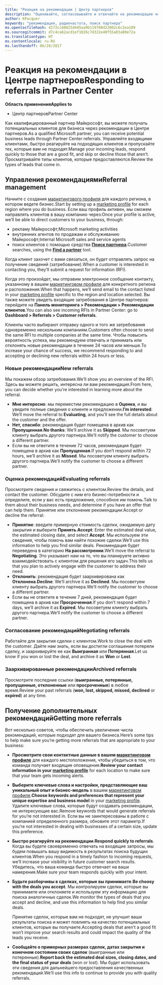 ```yaml
---
title: "Реакция на рекомендации | Центр партнеров"
description: "Оценивайте, согласовывайте и отвечайте на рекомендации через Центр партнеров."
author: KPacquer
keywords: "рекомендация, радиочастота, поиск партнера"
ms.openlocfilehash: 4172cc60825d445aa9b119780d22002c6c2ea189
ms.sourcegitcommit: d7c4ca62acd1ef1026c7d322e40f55a83a80e72a
ms.translationtype: HT
ms.contentlocale: ru-RU
ms.lasthandoff: 06/28/2017
---
```

# <a name="responding-to-referrals-in-partner-center"></a><span data-ttu-id="ffd1f-104">Реакция на рекомендации в Центре партнеров</span><span class="sxs-lookup"><span data-stu-id="ffd1f-104">Responding to referrals in Partner Center</span></span>

**<span data-ttu-id="ffd1f-105">Область применения</span><span class="sxs-lookup"><span data-stu-id="ffd1f-105">Applies to</span></span>**

-  <span data-ttu-id="ffd1f-106">Центр партнеров</span><span class="sxs-lookup"><span data-stu-id="ffd1f-106">Partner Center</span></span>

<span data-ttu-id="ffd1f-107">Как квалифицированный партнер Майкрософт, вы можете получать потенциальных клиентов для бизнеса через рекомендации в Центре партнеров.</span><span class="sxs-lookup"><span data-stu-id="ffd1f-107">As a qualified Microsoft partner, you can receive potential business leads through Partner Center referrals.</span></span> <span data-ttu-id="ffd1f-108">Управляйте входящими клиентами, быстро реагируйте на подходящих клиентов и пропускайте тех, которые вам не подходят.</span><span class="sxs-lookup"><span data-stu-id="ffd1f-108">Manage your incoming leads, respond quickly to those that are a good fit, and skip or decline those that aren’t.</span></span> <span data-ttu-id="ffd1f-109">Просматривайте типы клиентов, которые предоставляются.</span><span class="sxs-lookup"><span data-stu-id="ffd1f-109">Review the types of leads that come in.</span></span> 

## <a name="referral-management"></a><span data-ttu-id="ffd1f-110">Управления рекомендациями</span><span class="sxs-lookup"><span data-stu-id="ffd1f-110">Referral management</span></span>

<span data-ttu-id="ffd1f-111">Начните с создания [маркетингового профиля](create-a-marketing-profile.md) для каждого региона, в котором ведете бизнес.</span><span class="sxs-lookup"><span data-stu-id="ffd1f-111">Start by setting up a [marketing profile](create-a-marketing-profile.md) for each region where you do business.</span></span> <span data-ttu-id="ffd1f-112">Если ваш профиль активен, мы сможем направлять клиентов в вашу компанию через:</span><span class="sxs-lookup"><span data-stu-id="ffd1f-112">Once your profile is active, we’ll be able to direct customers to your business, through:</span></span>

*  <span data-ttu-id="ffd1f-113">рекламу Майкрософт;</span><span class="sxs-lookup"><span data-stu-id="ffd1f-113">Microsoft marketing activities</span></span>
*  <span data-ttu-id="ffd1f-114">внутренних агентов по продажам и обслуживанию Майкрософт;</span><span class="sxs-lookup"><span data-stu-id="ffd1f-114">Internal Microsoft sales and service agents</span></span>
*  <span data-ttu-id="ffd1f-115">поиск клиентов с помощью средства **[Поиск партнера](https://partnercenter.microsoft.com/pcv/search)**.</span><span class="sxs-lookup"><span data-stu-id="ffd1f-115">Customer searches, using the **[Find a partner](https://partnercenter.microsoft.com/pcv/search)** tool.</span></span>

<span data-ttu-id="ffd1f-116">Когда клиент захочет с вами связаться, он будет отправлять запрос на получение сведений (затребование).</span><span class="sxs-lookup"><span data-stu-id="ffd1f-116">When a customer is interested in contacting you, they’ll submit a request for information (RFI).</span></span> 

<span data-ttu-id="ffd1f-117">Когда это произойдет, мы отправим электронное сообщение контакту, указанному в вашем [маркетинговом профиле](create-a-marketing-profile.md) для конкретного региона и расположения.</span><span class="sxs-lookup"><span data-stu-id="ffd1f-117">When that happens, we’ll send email to the contact listed in your [marketing profile](create-a-marketing-profile.md) specific to the region and location selected.</span></span> <span data-ttu-id="ffd1f-118">Вы также можете увидеть входящие затребования в Центре партнеров: перейдите на **Панель мониторинга > Рекомендации > Рекомендации клиентов**.</span><span class="sxs-lookup"><span data-stu-id="ffd1f-118">You can also see incoming RFIs in Partner Center: go to **Dashboard > Referrals > Customer referrals**.</span></span>

<span data-ttu-id="ffd1f-119">Клиенты часто выбирают отправку одного и того же затребования одновременно нескольким компаниям.</span><span class="sxs-lookup"><span data-stu-id="ffd1f-119">Customers often choose to send the same RFI to multiple companies at the same time.</span></span> <span data-ttu-id="ffd1f-120">Чтобы повысить вероятность успеха, мы рекомендуем отвечать и принимать или отклонять новые рекомендации в течение 24 часов или меньше.</span><span class="sxs-lookup"><span data-stu-id="ffd1f-120">To increase your chance of success, we recommend responding to and accepting or declining new referrals within 24 hours or less.</span></span>

### <a name="new-referrals"></a><span data-ttu-id="ffd1f-121">Новые рекомендации</span><span class="sxs-lookup"><span data-stu-id="ffd1f-121">New referrals</span></span>

<span data-ttu-id="ffd1f-122">Мы покажем обзор затребования.</span><span class="sxs-lookup"><span data-stu-id="ffd1f-122">We’ll show you an overview of the RFI.</span></span> <span data-ttu-id="ffd1f-123">Здесь вы можете решить, интересна ли вам рекомендация.</span><span class="sxs-lookup"><span data-stu-id="ffd1f-123">From here, you can decide whether you’re interested in learning more about the referral.</span></span> 

*  <span data-ttu-id="ffd1f-124">**Мне интересно**: мы переместим рекомендацию в **Оценка**, и вы увидите полные сведения о клиенте и предложении.</span><span class="sxs-lookup"><span data-stu-id="ffd1f-124">**I’m interested**: We’ll move the referral to **Evaluating**, and you’ll see the full details about the customer and the offer.</span></span> 
*  <span data-ttu-id="ffd1f-125">**Нет, спасибо**: рекомендация будет помещена в архив как **Пропущенная**.</span><span class="sxs-lookup"><span data-stu-id="ffd1f-125">**No thanks**: We’ll archive it as **Skipped**.</span></span> <span data-ttu-id="ffd1f-126">Мы посоветуем клиенту выбрать другого партнера.</span><span class="sxs-lookup"><span data-stu-id="ffd1f-126">We’ll notify the customer to choose a different partner.</span></span>
*  <span data-ttu-id="ffd1f-127">Если вы не ответите в течение 72 часов, рекомендация будет помещена в архив как **Пропущенная**.</span><span class="sxs-lookup"><span data-stu-id="ffd1f-127">If you don’t respond within 72 hours, we’ll archive it as **Missed**.</span></span> <span data-ttu-id="ffd1f-128">Мы посоветуем клиенту выбрать другого партнера.</span><span class="sxs-lookup"><span data-stu-id="ffd1f-128">We’ll notify the customer to choose a different partner.</span></span>

### <a name="evaluating-referrals"></a><span data-ttu-id="ffd1f-129">Оценка рекомендаций</span><span class="sxs-lookup"><span data-stu-id="ffd1f-129">Evaluating referrals</span></span>

<span data-ttu-id="ffd1f-130">Просмотрите сведения и свяжитесь с клиентом.</span><span class="sxs-lookup"><span data-stu-id="ffd1f-130">Review the details, and contact the customer.</span></span> <span data-ttu-id="ffd1f-131">Обсудите с ним его бизнес-потребности и определите, если у вас есть предложение, способное им помочь.</span><span class="sxs-lookup"><span data-stu-id="ffd1f-131">Talk to them about their business needs, and determine if you have an offer that can help them.</span></span> <span data-ttu-id="ffd1f-132">Принятие или отклонение рекомендации:</span><span class="sxs-lookup"><span data-stu-id="ffd1f-132">Accept or decline the referral:</span></span> 

*  <span data-ttu-id="ffd1f-133">**Принятие**: введите примерную стоимость сделки, ожидаемую дату закрытия и выберите **Принять**.</span><span class="sxs-lookup"><span data-stu-id="ffd1f-133">**Accept**: Enter the estimated deal value, the estimated closing date, and select **Accept**.</span></span> <span data-ttu-id="ffd1f-134">Мы используем эти сведения, чтобы помочь вам найти похожие сделки.</span><span class="sxs-lookup"><span data-stu-id="ffd1f-134">We’ll use this information to help you find similar deals.</span></span> <span data-ttu-id="ffd1f-135">Рекомендация будет переведена в категорию **На рассмотрении**.</span><span class="sxs-lookup"><span data-stu-id="ffd1f-135">We’ll move the referral to **Negotiating**.</span></span> <span data-ttu-id="ffd1f-136">Это указывает нам на то, что вы планируете активно взаимодействовать с клиентом для решения его задач.</span><span class="sxs-lookup"><span data-stu-id="ffd1f-136">This tells us that you plan to actively engage with the customer to address their need.</span></span>
*  <span data-ttu-id="ffd1f-137">**Отклонить**: рекомендация будет заархивирована как **Отклонена**.</span><span class="sxs-lookup"><span data-stu-id="ffd1f-137">**Decline**: We’ll archive it as **Declined**.</span></span> <span data-ttu-id="ffd1f-138">Мы посоветуем клиенту выбрать другого партнера.</span><span class="sxs-lookup"><span data-stu-id="ffd1f-138">We’ll notify the customer to choose a different partner.</span></span>
*  <span data-ttu-id="ffd1f-139">Если вы не ответите в течение 7 дней, рекомендация будет помещена в архив как **Просроченная**.</span><span class="sxs-lookup"><span data-stu-id="ffd1f-139">If you don’t respond within 7 days, we’ll archive it as **Expired**.</span></span> <span data-ttu-id="ffd1f-140">Мы посоветуем клиенту выбрать другого партнера.</span><span class="sxs-lookup"><span data-stu-id="ffd1f-140">We’ll notify the customer to choose a different partner.</span></span>

### <a name="negotiating-referrals"></a><span data-ttu-id="ffd1f-141">Согласование рекомендаций</span><span class="sxs-lookup"><span data-stu-id="ffd1f-141">Negotiating referrals</span></span>

<span data-ttu-id="ffd1f-142">Работайте для закрытия сделки с клиентом.</span><span class="sxs-lookup"><span data-stu-id="ffd1f-142">Work to close the deal with the customer.</span></span> <span data-ttu-id="ffd1f-143">Дайте нам знать, если вы достигли соглашения потеряли сделку, и заархивируйте ее как **Выигранная** или **Потерянная**.</span><span class="sxs-lookup"><span data-stu-id="ffd1f-143">Let us know if you won or lost the deal, and archive it as **Won** or **Lost**.</span></span> 

### <a name="archived-referrals"></a><span data-ttu-id="ffd1f-144">Заархивированные рекомендации</span><span class="sxs-lookup"><span data-stu-id="ffd1f-144">Archived referrals</span></span>

<span data-ttu-id="ffd1f-145">Просмотрите последние ссылки (**выигранные, потерянные, пропущенные, отклоненные** или **просроченные**) в любое время.</span><span class="sxs-lookup"><span data-stu-id="ffd1f-145">Review your past referrals (**won, lost, skipped, missed, declined** or **expired**) at any time.</span></span> 

## <a name="getting-more-referrals"></a><span data-ttu-id="ffd1f-146">Получение дополнительных рекомендаций</span><span class="sxs-lookup"><span data-stu-id="ffd1f-146">Getting more referrals</span></span>

<span data-ttu-id="ffd1f-147">Вот несколько советов, чтобы обеспечить увеличение числа рекомендаций, которые подходят для вашего бизнеса.</span><span class="sxs-lookup"><span data-stu-id="ffd1f-147">Here’s some tips to help make sure you’re getting more referrals that are appropriate to your business:</span></span>

*  <span data-ttu-id="ffd1f-148">**Просмотрите свои контактные данные в вашем [маркетинговом профиле](create-a-marketing-profile.md)** для каждого местоположения, чтобы убедиться в том, что команда получает входящие оповещения.</span><span class="sxs-lookup"><span data-stu-id="ffd1f-148">**Review your contact information in your [marketing profile](create-a-marketing-profile.md)** for each location to make sure that your team gets incoming alerts.</span></span>

*  <span data-ttu-id="ffd1f-149">**Выберите ключевые слова и настройки, представляющие ваш уникальный опыт и бизнес-модель** в вашем [маркетинговом профиле](create-a-marketing-profile.md).</span><span class="sxs-lookup"><span data-stu-id="ffd1f-149">**Choose keywords and preferences that represent your unique expertise and business model** in your [marketing profile](create-a-marketing-profile.md).</span></span> <span data-ttu-id="ffd1f-150">Удалите ключевые слова, которые будут создавать рекомендации, не интересующие вас.</span><span class="sxs-lookup"><span data-stu-id="ffd1f-150">Remove keywords that would generate referrals for you’re not interested in.</span></span> <span data-ttu-id="ffd1f-151">Если вы не заинтересованы в работе с компанией определенного размера, обновите этот параметр.</span><span class="sxs-lookup"><span data-stu-id="ffd1f-151">If you’re not interested in dealing with businesses of a certain size, update this preference.</span></span>

*  <span data-ttu-id="ffd1f-152">**Быстро реагируйте на рекомендации**.</span><span class="sxs-lookup"><span data-stu-id="ffd1f-152">**Respond quickly to referrals**.</span></span> <span data-ttu-id="ffd1f-153">Когда вы будете своевременно отвечать на входящие запросы, мы будем повышать вашу видимость в результатах поиска будущих клиентов.</span><span class="sxs-lookup"><span data-stu-id="ffd1f-153">When you respond in a timely fashion to incoming requests, we’ll increase your visibility in future customer search results.</span></span> <span data-ttu-id="ffd1f-154">Убедитесь, что ваша команда быстро отвечает на ваши намерения.</span><span class="sxs-lookup"><span data-stu-id="ffd1f-154">Make sure your team responds quickly with your intent.</span></span>

*  <span data-ttu-id="ffd1f-155">**Будьте разборчивы в сделках, которые вы принимаете**.</span><span class="sxs-lookup"><span data-stu-id="ffd1f-155">**Be choosy with the deals you accept**.</span></span> <span data-ttu-id="ffd1f-156">Мы контролируем сделки, которые вы принимаете или отклоняете и используем эту информацию для поиска аналогичных сделок.</span><span class="sxs-lookup"><span data-stu-id="ffd1f-156">We monitor the types of deals that you accept and decline, and use this information to help find you similar deals.</span></span> 

   <span data-ttu-id="ffd1f-157">Принятие сделок, которые вам не подходят, не улучшит ваши результаты поиска и может повлиять на качество потенциальных клиентов, которые вы получаете.</span><span class="sxs-lookup"><span data-stu-id="ffd1f-157">Accepting deals that aren’t a good fit won’t improve your search results and could impact the quality of the leads you receive.</span></span>

*  <span data-ttu-id="ffd1f-158">**Сообщайте о примерных размерах сделок, датах закрытия и конечном состоянии своих сделок** (выигранные или потерянные).</span><span class="sxs-lookup"><span data-stu-id="ffd1f-158">**Report back the estimated deal sizes, closing dates, and the final status of your deals** (won or lost).</span></span> <span data-ttu-id="ffd1f-159">Мы будет использовать эти сведения для дальнейшего предоставления качественных рекомендаций.</span><span class="sxs-lookup"><span data-stu-id="ffd1f-159">We’ll use this info to continue to provide you with quality referrals.</span></span>
